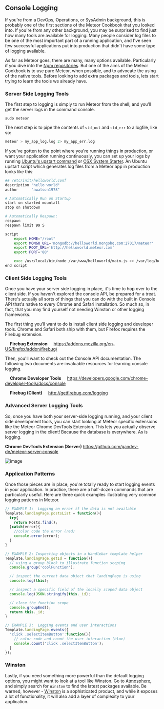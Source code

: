 ## Console Logging

If you're from a DevOps, Operations, or SysAdmin background, this is probably one of the first sections of the Meteor Cookbook that you looked into.  If you're from any other background, you may be surprised to find just how many tools are available for logging.  Many people consider log files to be one of the most important part of a running application, and I've seen few successful applications put into production that didn't have some type of logging available.

As far as Meteor goes, there are many, many options available.  Particularly if you dive into the [Npm repositories](https://npmjs.org/search?q=logging).  But one of the aims of the Meteor Cookbook is to use pure Meteor, when possible, and to advocate the using of the native tools.  Before looking to add extra packages and tools, lets start trying to learn the tools we already have.

### Server Side Logging Tools
The first step to logging is simply to run Meteor from the shell, and you'll get the server logs in the command console.

````
sudo meteor
````
The next step is to pipe the contents of ``std_out`` and ``std_err`` to a logfile, like so:

````sh
meteor > my_app_log.log 2> my_app_err.log
````

If you've gotten to the point where you're running things in production, or want your application running continuously, you can set up your logs by running [Ubuntu's upstart command](http://upstart.ubuntu.com/) or [OSX System Starter](https://developer.apple.com/library/mac/documentation/Darwin/Reference/ManPages/man8/SystemStarter.8.html).  An Ubuntu upstart script which generates log files from a Meteor app in production looks like this:

````sh
## /etc/init/helloworld.conf
description "hello world"
author      "awatson1978"

# Automatically Run on Startup
start on started mountall
stop on shutdown

# Automatically Respawn:
respawn
respawn limit 99 5

script
    export HOME="/root"
    export MONGO_URL='mongodb://helloworld.mongohq.com:27017/meteor'
    export ROOT_URL='http://helloworld.meteor.com'
    export PORT='80'

    exec /usr/local/bin/node /var/www/helloworld/main.js >> /var/log/helloworld.log 2>&1
end script
````

### Client Side Logging Tools

Once you have your server side logging in place, it's time to hop over to the client side.  If you haven't explored the console API, be prepared for a treat.  There's actually all sorts of things that you can do with the built in Console API that's native to every Chrome and Safari installation.  So much so, in fact, that you may find yourself not needing Winston or other logging frameworks.

The first thing you'll want to do is install client side logging and developer tools.  Chrome and Safari both ship with them, but Firefox requires the Firebug extension.

&nbsp;&nbsp;&nbsp;&nbsp;**Firebug Extension**
&nbsp;&nbsp;&nbsp;&nbsp;https://addons.mozilla.org/en-US/firefox/addon/firebug/

Then, you'll want to check out the Console API documentation.  The following two documents are invaluable resources for learning console logging.

&nbsp;&nbsp;&nbsp;&nbsp;**Chrome Developer Tools**
&nbsp;&nbsp;&nbsp;&nbsp;https://developers.google.com/chrome-developer-tools/docs/console

&nbsp;&nbsp;&nbsp;&nbsp;**Firebug (Client)**
&nbsp;&nbsp;&nbsp;&nbsp;http://getfirebug.com/logging


### Advanced Server Logging Tools

So, once you have both your server-side logging running, and your client side development tools, you can start looking at Meteor specific extensions like the Meteor Chrome DevTools Extension.  This lets you actually observe server logging in the client!  Because the database is everywhere.  As is logging.

**Chrome DevTools Extension (Server)**
https://github.com/gandev-de/meteor-server-console


![image](https://raw.github.com/gandev-de/meteor-server-console/screenshots/package-scope-functionality.png "Meteor Server Console")



### Application Patterns

Once those pieces are in place, you're totally ready to start logging events in your application.  In practice, there are a half-dozen commands that are particularly useful.  Here are three quick examples illustrating very common logging patterns in Meteor.

````js
// EXAMPLE 1:  Logging an error if the data is not available
Template.landingPage.postsList = function(){
  try{
    return Posts.find();
  }catch(error){
    //color code the error (red)
    console.error(error);
  }
}

// EXAMPLE 2: Inspecting objects in a Handlebar template helper
Template.landingPage.getId = function(){
  // using a group block to illustrate function scoping
  console.group('coolFunction');

  // inspect the current data object that landingPage is using
  console.log(this);

  // inspect a specific field of the locally scoped data object
  console.log(JSON.stringify(this._id);

  // close the function scope
  console.groupEnd();
  return this._id;
}

// EXAMPLE 3:  Logging events and user interactions
Template.landingPage.events({
  'click .selectItemButton':function(){
    // color code and count the user interaction (blue)
    console.count('click .selectItemButton');
  }
});
````


### Winston
Lastly, if you need something more powerful than the default logging options, you might want to look at a tool like Winston.  Go to [Atmosphere](https://atmosphere.meteor.com), and simply search for ``Winston`` to find the latest packages available.  Be warned, however - [Winston](https://github.com/flatiron/winston) is a sophisticated product, and while it exposes a lot of functionality, it will also add a layer of complexity to your application.
